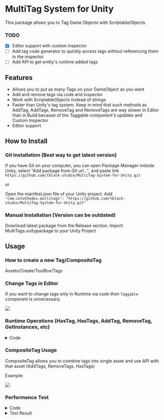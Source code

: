 # MultiTag System for Unity
This package allows you to Tag Game Objects with ScriptableObjects.

### TODO
- [x] Editor support with custom inspector
- [ ] Add tag code generator to quickly access tags without referencing them in the inspector
- [ ] Add API to get entity's runtime added tags

## Features
- Allows you to put as many Tags on your GameObject as you want
- Add and remove tags via code and inspector
- Work with ScriptableObjects instead of strings
- Faster than Unity's tag system. Keep in mind that such methods as AddTag, AddTags, RemoveTag and RemoveTags are way slower in Editor than in Build because of the Taggable component's updates and Custom Inspector 
- Editor support

## How to Install
### Git Installation (Best way to get latest version)

If you have Git on your computer, you can open Package Manager indside Unity, select "Add package from Git url...", and paste link ```https://github.com/tblack-studio/MultiTag-System-for-Unity.git```

or

Open the manifest.json file of your Unity project.
Add ```"com.intothedev.multitags": "https://github.com/tblack-studio/MultiTag-System-for-Unity.git"```

### Manual Installation (Version can be outdated)
Download latest package from the Release section.
Import MultiTags.unitypackage to your Unity Project

## Usage

### How to create a new Tag/CompositeTag
Assets/Create/ToolBox/Tags

### Change Tags in Editor
If you want to change tags only in Runtime via code then ```Taggable``` component is unnecessary.

![](https://i.imgur.com/4IMUydj.png)

### Runtime Operations (HasTag, HasTags, AddTag, RemoveTag, GetInstances, etc)
<details><summary>Code</summary>	
<p>	
	
```csharp
using ToolBox.Tags;
	
public class Test : MonoBehaviour
{
	[SerializeField] private GameObject _enemy = null;
	[SerializeField] private Tag _zombieTag = null;
	[SerializeField] private CompositeTag _allEnemiesTags = null;
 
	private void Awake()
	{
		// Check for Tag
		if (_enemy.HasTag(_zombieTag))
		{
		
		}
		
		// Check for Multiple Tags
		// You can also pass in simple array of tags
		if (_enemy.HasTags(_allEnemiesTags, allRequired: false))
		{
		
		}
		
		// Add Tag
		// Be careful, if you create a copy of an existing object with added/removed tags via API (AddTag, RemoveTag, etc). 
		// These tags will not be copied to the new object. 
		// But I'll implement a way to copy tags in the future.
		_enemy.AddTag(_zombieTag);
		
		// Remove Tag
		_enemy.RemoveTag(_zombieTag);
		
		
		// Get all objects with tag
		var zombies = _zombieTag.GetInstances();
		
		foreach (var zombie in zombies)
		{
			// Do something
		}
	
		// Instead of gameObject you can use any class that inherits from Component (transform, collider, etc)
		// Example:
		_enemy.transform.AddTag(_zombieTag);
	}
}
```	

</p>
</details>

### CompositeTag Usage
CompositeTag allows you to combine tags into single asset and use API with that asset (AddTags, RemoveTags, HasTags)

Example: 

![](https://i.imgur.com/nnxY4kj.png)


### Performance Test
<details><summary>Code</summary>
<p>

```csharp
using Sirenix.OdinInspector;
using System.Diagnostics;
using ToolBox.Tags;
using UnityEngine;

namespace ToolBox.Test
{
	[DefaultExecutionOrder(-100)]
	public class Tester : MonoBehaviour
	{
		[SerializeField] private Tag _myTag = null;
		[SerializeField] private string _unityTag = null;
		[SerializeField] private GameObject _object = null;

		private const int ITERATIONS = 100000;

		[Button]
		private void MyTagTest()
		{
			Stopwatch stopwatch = new Stopwatch();
			stopwatch.Start();

			for (int j = 0; j < ITERATIONS; j++)
			{
				_object.HasTag(_myTag);
			}

			stopwatch.Stop();
			UnityEngine.Debug.Log($"Scriptable Object Tag Comparer: {stopwatch.ElapsedMilliseconds} milliseconds");
		}

		[Button]
		private void UnityTagTest()
		{
			Stopwatch stopwatch = new Stopwatch();
			stopwatch.Start();

			for (int j = 0; j < ITERATIONS; j++)
			{
				_object.CompareTag(_unityTag);
			}

			stopwatch.Stop();
			UnityEngine.Debug.Log($"Unity Tag Comparer: {stopwatch.ElapsedMilliseconds} milliseconds");
		}
	}
}

```
</p>
</details>

<details><summary>Test Result</summary>	
<p>
	
![Result](https://imgur.com/c8rnKdo.png)

</p>
</details>





